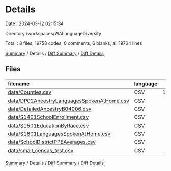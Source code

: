 # Details

Date : 2024-03-12 02:15:34

Directory /workspaces/WALanguageDiversity

Total : 8 files,  19758 codes, 0 comments, 6 blanks, all 19764 lines

[Summary](results.md) / Details / [Diff Summary](diff.md) / [Diff Details](diff-details.md)

## Files
| filename | language | code | comment | blank | total |
| :--- | :--- | ---: | ---: | ---: | ---: |
| [data/Counties.csv](/data/Counties.csv) | CSV | 18,998 | 0 | 1 | 18,999 |
| [data/DP02AncestryLanguagesSpokenAtHome.csv](/data/DP02AncestryLanguagesSpokenAtHome.csv) | CSV | 173 | 0 | 1 | 174 |
| [data/DetailedAncestryB04006.csv](/data/DetailedAncestryB04006.csv) | CSV | 110 | 0 | 0 | 110 |
| [data/S1401SchoolEnrollment.csv](/data/S1401SchoolEnrollment.csv) | CSV | 35 | 0 | 1 | 36 |
| [data/S1501EducationByRace.csv](/data/S1501EducationByRace.csv) | CSV | 69 | 0 | 1 | 70 |
| [data/S1601LanguagesSpokenAtHome.csv](/data/S1601LanguagesSpokenAtHome.csv) | CSV | 27 | 0 | 1 | 28 |
| [data/SchoolDistrictPPEAverages.csv](/data/SchoolDistrictPPEAverages.csv) | CSV | 319 | 0 | 1 | 320 |
| [data/small_census_test.csv](/data/small_census_test.csv) | CSV | 27 | 0 | 0 | 27 |

[Summary](results.md) / Details / [Diff Summary](diff.md) / [Diff Details](diff-details.md)